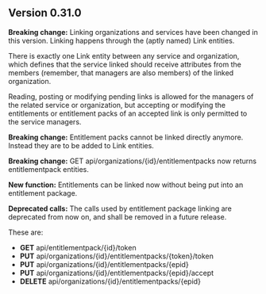 Version 0.31.0
--------------

**Breaking change:** Linking organizations and services have been changed in this version.
Linking happens through the (aptly named) Link entities.
 
 There is exactly one Link entity between any service and organization,
 which defines that the service linked should receive attributes from the 
 members (remember, that managers are also members) of the linked organization.
 
 Reading, posting or modifying pending links is allowed for the managers of the related service or organization,
 but accepting or modifying the entitlements or entitlement packs of an accepted link
 is only permitted to the service managers.
 
**Breaking change:** Entitlement packs cannot be linked directly anymore. Instead they are to be added to
 Link entities. 
 
**Breaking change:** GET api/organizations/{id}/entitlementpacks now returns entitlementpack entities.

**New function:** Entitlements can be linked now without being put into an entitlement package.

**Deprecated calls:** The calls used by entitlement package linking are deprecated from now on,
 and shall be removed in a future release.
 
 These are:
 
 * **GET** api/entitlementpack/{id}/token
 * **PUT** api/organizations/{id}/entitlementpacks/{token}/token
 * **PUT** api/organizations/{id}/entitlementpacks/{epid}
 * **PUT** api/organizations/{id}/entitlementpacks/{epid}/accept
 * **DELETE** api/organizations/{id}/entitlementpacks/{epid}
 
